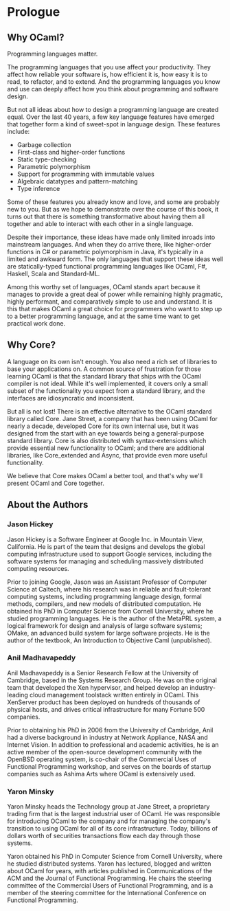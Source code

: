 # Prologue

## Why OCaml?

Programming languages matter.

The programming languages that you use affect your productivity.  They
affect how reliable your software is, how efficient it is, how easy it
is to read, to refactor, and to extend.  And the programming languages
you know and use can deeply affect how you think about programming and
software design.

But not all ideas about how to design a programming language are
created equal.  Over the last 40 years, a few key language features
have emerged that together form a kind of sweet-spot in language
design.  These features include:

- Garbage collection
- First-class and higher-order functions
- Static type-checking
- Parametric polymorphism
- Support for programming with immutable values
- Algebraic datatypes and pattern-matching
- Type inference

Some of these features you already know and love, and some are
probably new to you.  But as we hope to demonstrate over the course of
this book, it turns out that there is something transformative about
having them all together and able to interact with each other in a
single language.

Despite their importance, these ideas have made only limited inroads
into mainstream languages. And when they do arrive there, like
higher-order functions in C# or parametric polymorphism in Java, it's
typically in a limited and awkward form.  The only languages that
support these ideas well are statically-typed functional programming
languages like OCaml, F#, Haskell, Scala and Standard-ML.

Among this worthy set of languages, OCaml stands apart because it
manages to provide a great deal of power while remaining highly
pragmatic, highly performant, and comparatively simple to use and
understand.  It is this that makes OCaml a great choice for
programmers who want to step up to a better programming language, and
at the same time want to get practical work done.

## Why Core?

A language on its own isn't enough.  You also need a rich set of
libraries to base your applications on.  A common source of
frustration for those learning OCaml is that the standard library that
ships with the OCaml compiler is not ideal.  While it's well
implemented, it covers only a small subset of the functionality you
expect from a standard library, and the interfaces are idiosyncratic
and inconsistent.

But all is not lost!  There is an effective alternative to the OCaml
standard library called Core.  Jane Street, a company that has been
using OCaml for nearly a decade, developed Core for its own internal
use, but it was designed from the start with an eye towards being a
general-purpose standard library.  Core is also distributed with
syntax-extensions which provide essential new functionality to OCaml;
and there are additional libraries, like Core_extended and Async, that
provide even more useful functionality.

We believe that Core makes OCaml a better tool, and that's why we'll
present OCaml and Core together.

## About the Authors

### Jason Hickey

Jason Hickey is a Software Engineer at Google Inc. in Mountain
View, California.  He is part of the team that designs and develops
the global computing infrastructure used to support Google services,
including the software systems for managing and scheduling massively
distributed computing resources.

Prior to joining Google, Jason was an Assistant Professor of Computer
Science at Caltech, where his research was in reliable and
fault-tolerant computing systems, including programming language
design, formal methods, compilers, and new models of distributed
computation.  He obtained his PhD in Computer Science from Cornell
University, where he studied programming languages.  He is the author
of the MetaPRL system, a logical framework for design and analysis of
large software systems; OMake, an advanced build system for large
software projects.  He is the author of the textbook, An Introduction
to Objective Caml (unpublished).

### Anil Madhavapeddy


Anil Madhavapeddy is a Senior Research Fellow at the University of
Cambridge, based in the Systems Research Group. He was on the original team
that developed the Xen hypervisor, and helped develop an industry-leading cloud
management toolstack written entirely in OCaml. This XenServer product has been
deployed on hundreds of thousands of physical hosts, and drives critical
infrastructure for many Fortune 500 companies.

Prior to obtaining his PhD in 2006 from the University of Cambridge, Anil had a
diverse background in industry at Network Appliance, NASA and Internet Vision.
In addition to professional and academic activities, he is an active member of
the open-source development community with the OpenBSD operating system, is
co-chair of the Commercial Uses of Functional Programming workshop, and serves
on the boards of startup companies such as Ashima Arts where OCaml is
extensively used.

### Yaron Minsky

Yaron Minsky heads the Technology group at Jane Street, a proprietary
trading firm that is the largest industrial user of OCaml.  He was
responsible for introducing OCaml to the company and for managing the
company's transition to using OCaml for all of its core
infrastructure.  Today, billions of dollars worth of securities
transactions flow each day through those systems.

Yaron obtained his PhD in Computer Science from Cornell University,
where he studied distributed systems.  Yaron has lectured, blogged and
written about OCaml for years, with articles published in
Communications of the ACM and the Journal of Functional Programming.
He chairs the steering committee of the Commercial Users of Functional
Programming, and is a member of the steering committee for the
International Conference on Functional Programming.


